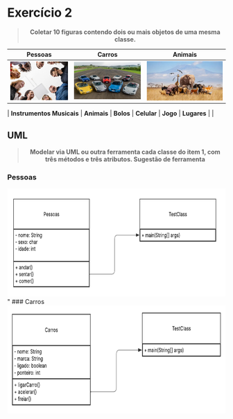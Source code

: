 # Exercício 2
> <center><strong>Coletar 10 figuras contendo dois ou mais objetos de uma mesma classe. </center></strong>

| <center>**Pessoas**</center> | <center>**Carros**</center> | <center>**Animais**</center> |
|-------------|------------|----------------|
|<img src = "Assets/pessoas.png" width = "200" >| <img src = "Assets/carros.png" width = "250">| <img src = "Assets/animais.png" width = "280">|

| **Instrumentos Musicais** | **Animais** | **Bolos** | **Celular** | **Jogo** | **Lugares** | |

## UML

> <center><strong>Modelar via UML ou outra ferramenta cada classe do item 1, com três métodos e três atributos. Sugestão de ferramenta </strong></center>

### Pessoas
<center><img src = "UML/Pessoas.png" widht = 250 height = 250 ></center>
"
### Carros
<center><img src = "UML/Carros.png" widht = 250 height = 250 ></center>